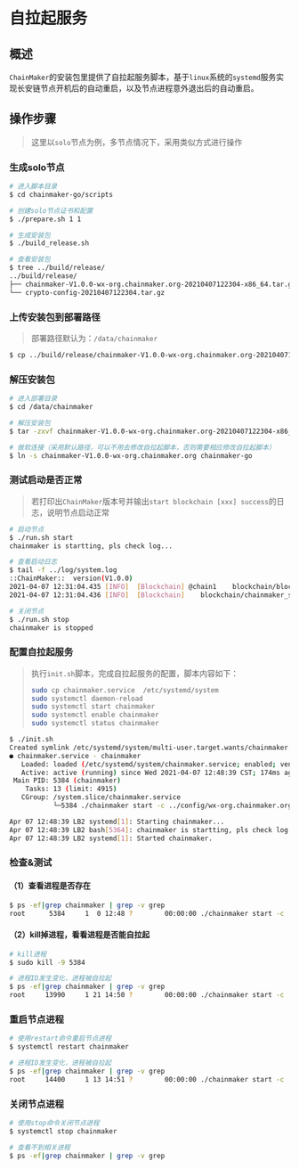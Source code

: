 # 自拉起服务

## 概述

`ChainMaker`的安装包里提供了自拉起服务脚本，基于`linux`系统的`systemd`服务实现长安链节点开机后的自动重启，以及节点进程意外退出后的自动重启。

## 操作步骤

> 这里以`solo`节点为例，多节点情况下，采用类似方式进行操作

### 生成solo节点

```bash
# 进入脚本目录
$ cd chainmaker-go/scripts

# 创建solo节点证书和配置
$ ./prepare.sh 1 1

# 生成安装包
$ ./build_release.sh

# 查看安装包
$ tree ../build/release/
../build/release/
├── chainmaker-V1.0.0-wx-org.chainmaker.org-20210407122304-x86_64.tar.gz
└── crypto-config-20210407122304.tar.gz
```

### 上传安装包到部署路径

> 部署路径默认为：`/data/chainmaker`

```bash
$ cp ../build/release/chainmaker-V1.0.0-wx-org.chainmaker.org-20210407122304-x86_64.tar.gz /data/chainmaker
```

### 解压安装包

```bash
# 进入部署目录
$ cd /data/chainmaker

# 解压安装包
$ tar -zxvf chainmaker-V1.0.0-wx-org.chainmaker.org-20210407122304-x86_64.tar.gz

# 做软连接（采用默认路径，可以不用去修改自拉起脚本，否则需要相应修改自拉起脚本）
$ ln -s chainmaker-V1.0.0-wx-org.chainmaker.org chainmaker-go
```

### 测试启动是否正常

> 若打印出`ChainMaker`版本号并输出`start blockchain [xxx] success`的日志，说明节点启动正常

```bash
# 启动节点
$ ./run.sh start
chainmaker is startting, pls check log...

# 查看启动日志
$ tail -f ../log/system.log
::ChainMaker::  version(V1.0.0)
2021-04-07 12:31:04.435	[INFO]	[Blockchain] @chain1	blockchain/blockchain_start.go:53	START STEP (3/3) => start module[txPool] success :)
2021-04-07 12:31:04.436	[INFO]	[Blockchain]	blockchain/chainmaker_server.go:185	[Core] start blockchain[chain1] success

# 关闭节点
$ ./run.sh stop
chainmaker is stopped
```

### 配置自拉起服务

> 执行`init.sh`脚本，完成自拉起服务的配置，脚本内容如下：
>
> ```bash
> sudo cp chainmaker.service  /etc/systemd/system
> sudo systemctl daemon-reload
> sudo systemctl start chainmaker
> sudo systemctl enable chainmaker
> sudo systemctl status chainmaker
> ```

```bash
$ ./init.sh 
Created symlink /etc/systemd/system/multi-user.target.wants/chainmaker.service → /etc/systemd/system/chainmaker.service.
● chainmaker.service - chainmaker
   Loaded: loaded (/etc/systemd/system/chainmaker.service; enabled; vendor preset: enabled)
   Active: active (running) since Wed 2021-04-07 12:48:39 CST; 174ms ago
 Main PID: 5384 (chainmaker)
    Tasks: 13 (limit: 4915)
   CGroup: /system.slice/chainmaker.service
           └─5384 ./chainmaker start -c ../config/wx-org.chainmaker.org/chainmaker.yml

Apr 07 12:48:39 LB2 systemd[1]: Starting chainmaker...
Apr 07 12:48:39 LB2 bash[5364]: chainmaker is startting, pls check log...
Apr 07 12:48:39 LB2 systemd[1]: Started chainmaker.
```

### 检查&测试

#### （1）查看进程是否存在

```bash
$ ps -ef|grep chainmaker | grep -v grep
root      5384     1  0 12:48 ?        00:00:00 ./chainmaker start -c ../config/wx-org.chainmaker.org/chainmaker.yml
```

#### （2）kill掉进程，看看进程是否能自拉起

```bash
# kill进程
$ sudo kill -9 5384

# 进程ID发生变化，进程被自拉起
$ ps -ef|grep chainmaker | grep -v grep
root     13990     1 21 14:50 ?        00:00:00 ./chainmaker start -c ../config/wx-org.chainmaker.org/chainmaker.yml
```

### 重启节点进程

```bash
# 使用restart命令重启节点进程
$ systemctl restart chainmaker

# 进程ID发生变化，进程被自拉起
$ ps -ef|grep chainmaker | grep -v grep
root     14400     1 13 14:51 ?        00:00:00 ./chainmaker start -c ../config/wx-org.chainmaker.org/chainmaker.yml
```

### 关闭节点进程

```bash
# 使用stop命令关闭节点进程
$ systemctl stop chainmaker

# 查看不到相关进程
$ ps -ef|grep chainmaker | grep -v grep
```



<br><br>